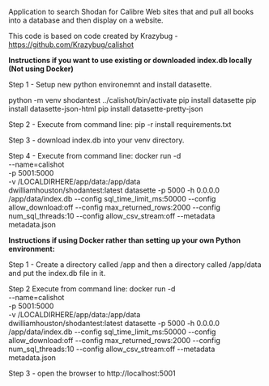 Application to search Shodan for Calibre Web sites that and pull all books into a database and then display on a website.

This code is based on code created by Krazybug - https://github.com/Krazybug/calishot

<B>Instructions if you want to use existing or downloaded index.db locally (Not using Docker)</B>

  Step 1 - Setup new python environemnt and install datasette. 

  python -m venv shodantest
  ../calishot/bin/activate
  pip install datasette
  pip install datasette-json-html
  pip install datasette-pretty-json

  Step 2 - Execute from command line: pip -r install requirements.txt

  Step 3 - download index.db into your venv directory.

  Step 4 - Execute from command line:
  docker run -d \
  --name=calishot \
  -p 5001:5000 \
  -v /LOCALDIRHERE/app/data:/app/data \
  dwilliamhouston/shodantest:latest datasette -p 5000 -h 0.0.0.0 /app/data/index.db --config sql_time_limit_ms:50000 --config allow_download:off --config max_returned_rows:2000 --config num_sql_threads:10 --config allow_csv_stream:off --metadata metadata.json

<B>Instructions if using Docker rather than setting up your own Python environment:</B>

  Step 1 - Create a directory called /app and then a directory called /app/data and put the index.db file in it. 

  Step 2 Execute from command line:
  docker run -d \
  --name=calishot \
  -p 5001:5000 \
  -v /LOCALDIRHERE/app/data:/app/data \
  dwilliamhouston/shodantest:latest datasette -p 5000 -h 0.0.0.0 /app/data/index.db --config sql_time_limit_ms:50000 --config allow_download:off --config max_returned_rows:2000 --config num_sql_threads:10 --config allow_csv_stream:off --metadata metadata.json

  Step 3 - open the browser to http://localhost:5001
  
